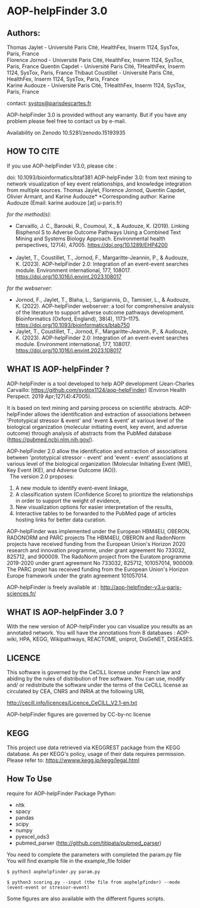 # AOP-helpFinder 3.0

## Authors:   
Thomas Jaylet - Université Paris Cité, HealthFex, Inserm 1124, SysTox, Paris, France  
Florence Jornod - Université Paris Cité, HealthFex, Inserm 1124, SysTox, Paris, France 
Quentin Capdet - Université Paris Cité, THealthFex, Inserm 1124, SysTox, Paris, France
Thibaut Coustillet - Université Paris Cité, HealthFex, Inserm 1124, SysTox, Paris, France  
Karine Audouze - Université Paris Cité, THealthFex, Inserm 1124, SysTox, Paris, France  

contact: systox@parisdescartes.fr

AOP-helpFinder 3.0 is provided without any warranty. But if you have any problem please feel free to contact us by e-mail.

Availability on Zenodo 10.5281/zenodo.15193935

## HOW TO CITE 
If you use AOP-helpFinder V3.0, please cite :

doi: 10.1093/bioinformatics/btaf381  AOP-helpFinder 3.0: from text mining to network visualization of key event relationships, and knowledge integration from multiple sources. Thomas Jaylet, Florence Jornod, Quentin Capdet, Olivier Armant, and Karine Audouze*
*Corresponding author: Karine Audouze (Email: karine.audouze [at] u-paris.fr)

*for the method(s)*:  
* Carvaillo, J. C., Barouki, R., Coumoul, X., & Audouze, K. (2019). Linking Bisphenol S to Adverse Outcome Pathways Using a Combined Text Mining and Systems Biology Approach. Environmental health perspectives, 127(4), 47005. https://doi.org/10.1289/EHP4200  
&nbsp;
* Jaylet, T., Coustillet, T., Jornod, F., Margaritte-Jeannin, P., & Audouze, K. (2023). AOP-helpFinder 2.0: Integration of an event-event searches module. Environment international, 177, 108017. https://doi.org/10.1016/j.envint.2023.108017

*for the webserver*:
* Jornod, F., Jaylet, T., Blaha, L., Sarigiannis, D., Tamisier, L., & Audouze, K. (2022). AOP-helpFinder webserver: a tool for comprehensive analysis of the literature to support adverse outcome pathways development. Bioinformatics (Oxford, England), 38(4), 1173–1175. https://doi.org/10.1093/bioinformatics/btab750
* Jaylet, T., Coustillet, T., Jornod, F., Margaritte-Jeannin, P., & Audouze, K. (2023). AOP-helpFinder 2.0: Integration of an event-event searches module. Environment international, 177, 108017. https://doi.org/10.1016/j.envint.2023.108017


## WHAT IS AOP-helpFinder ? 

AOP-helpFinder is a tool developed to help AOP development (Jean-Charles Carvaillo: https://github.com/systox1124/aop-helpFinder) (Environ Health Perspect. 2019 Apr;127(4):47005).

It is based on text mining and parsing process on scientific abstracts. AOP-helpFinder allows the identification and extraction of associations between 'Prototypical stressor & event' and 'event & event' at various level of the biological organization (molecular initiating event, key event, and adverse outcome) through analysis of abstracts from the PubMed database (https://pubmed.ncbi.nlm.nih.gov/). 

AOP-helpFinder 2.0 allow the identification and extraction of associations between 'prototypical stressor - event' and 'event - event' associations at various level of the biological organization (Molecular Initiating Event (MIE), Key Event (KE), and Adverse Outcome (AO)).  
&nbsp;
The version 2.0 proposes:
1. A new module to identify event-event linkage, 
2. A classification system (Confidence Score) to prioritize the relationships in order to support the weight of evidence, 
3. New visualization options for easier interpretation of the results,
4. Interactive tables to be forwarded to the PubMed page of articles hosting links for better data curation.

AOP-helpFinder was implemented under the European HBM4EU, OBERON, RADONORM and PARC projects
The HBM4EU, OBERON and RadonNorm projects have received funding from the European Union's Horizon 2020 research and innovation programme, under grant agreement No 733032, 825712, and 900009. The RadoNorm project from the Euratom programme 2019-2020 under grant agreement No 733032, 825712, 101057014, 900009. The PARC projet has received funding from the European Union's Horizon Europe framework under the gratn agreement 101057014.


AOP-helpFinder is freely available at : http://aop-helpfinder-v3.u-paris-sciences.fr/



##  WHAT IS AOP-helpFinder 3.0 ? 
With the new version of AOP-helpFinder you can visualize you results as an annotated network. You will have the annotations from 8 databases : AOP-wiki, HPA, KEGG, Wikipathways, REACTOME, uniprot, DisGeNET, DISEASES.


## LICENCE 
This software is governed by the CeCILL license under French law and abiding by the rules of distribution of free software.  You can  use,  modify and/ or redistribute the software under the terms of the CeCILL license as circulated by CEA, CNRS and INRIA at the following URL

http://cecill.info/licences/Licence_CeCILL_V2.1-en.txt

AOP-helpFinder figures are governed by CC-by-nc license

## KEGG
This project use data retrieved via KEGGREST package from the KEGG database.
As per KEGG's policy, usage of their data requires permission.
Please refer to: https://wwww.kegg.jp/kegg/legal.html

## How To Use 

require for AOP-helpFinder
Package Python:
* nltk
* spacy
* pandas
* scipy
* numpy
* pyexcel_ods3
* pubmed_parser (http://github.com/titipata/pubmed_parser)

You need to complete the parameters with completed the param.py file  
You will find example file in the example_file folder

`$ python3 aophelpfinder.py param.py` 

`$ python3 scoring.py --input (the file from aophelpfinder) --mode (event-event or stressor-event)`

Some figures are also available with the different figures scripts.
